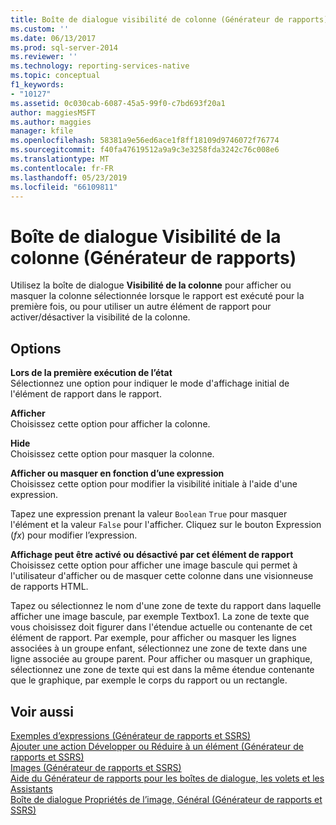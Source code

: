 ```yaml
---
title: Boîte de dialogue visibilité de colonne (Générateur de rapports) | Microsoft Docs
ms.custom: ''
ms.date: 06/13/2017
ms.prod: sql-server-2014
ms.reviewer: ''
ms.technology: reporting-services-native
ms.topic: conceptual
f1_keywords:
- "10127"
ms.assetid: 0c030cab-6087-45a5-99f0-c7bd693f20a1
author: maggiesMSFT
ms.author: maggies
manager: kfile
ms.openlocfilehash: 58381a9e56ed6ace1f8ff18109d9746072f76774
ms.sourcegitcommit: f40fa47619512a9a9c3e3258fda3242c76c008e6
ms.translationtype: MT
ms.contentlocale: fr-FR
ms.lasthandoff: 05/23/2019
ms.locfileid: "66109811"
---
```

# <a name="column-visibility-dialog-box-report-builder"></a>Boîte de dialogue Visibilité de la colonne (Générateur de rapports)
  Utilisez la boîte de dialogue **Visibilité de la colonne** pour afficher ou masquer la colonne sélectionnée lorsque le rapport est exécuté pour la première fois, ou pour utiliser un autre élément de rapport pour activer/désactiver la visibilité de la colonne.  
  
## <a name="options"></a>Options  
 **Lors de la première exécution de l’état**  
 Sélectionnez une option pour indiquer le mode d'affichage initial de l'élément de rapport dans le rapport.  
  
 **Afficher**  
 Choisissez cette option pour afficher la colonne.  
  
 **Hide**  
 Choisissez cette option pour masquer la colonne.  
  
 **Afficher ou masquer en fonction d’une expression**  
 Choisissez cette option pour modifier la visibilité initiale à l'aide d'une expression.  
  
 Tapez une expression prenant la valeur `Boolean` `True` pour masquer l'élément et la valeur `False` pour l'afficher. Cliquez sur le bouton Expression (*fx*) pour modifier l’expression.  
  
 **Affichage peut être activé ou désactivé par cet élément de rapport**  
 Choisissez cette option pour afficher une image bascule qui permet à l'utilisateur d'afficher ou de masquer cette colonne dans une visionneuse de rapports HTML.  
  
 Tapez ou sélectionnez le nom d'une zone de texte du rapport dans laquelle afficher une image bascule, par exemple Textbox1. La zone de texte que vous choisissez doit figurer dans l'étendue actuelle ou contenante de cet élément de rapport. Par exemple, pour afficher ou masquer les lignes associées à un groupe enfant, sélectionnez une zone de texte dans une ligne associée au groupe parent. Pour afficher ou masquer un graphique, sélectionnez une zone de texte qui est dans la même étendue contenante que le graphique, par exemple le corps du rapport ou un rectangle.  
  
## <a name="see-also"></a>Voir aussi  
 [Exemples d’expressions &#40;Générateur de rapports et SSRS&#41;](report-design/expression-examples-report-builder-and-ssrs.md)   
 [Ajouter une action Développer ou Réduire à un élément &#40;Générateur de rapports et SSRS&#41;](report-design/add-an-expand-or-collapse-action-to-an-item-report-builder-and-ssrs.md)   
 [Images &#40;Générateur de rapports et SSRS&#41;](report-design/images-report-builder-and-ssrs.md)   
 [Aide du Générateur de rapports pour les boîtes de dialogue, les volets et les Assistants](../../2014/reporting-services/report-builder-help-for-dialog-boxes-panes-and-wizards.md)   
 [Boîte de dialogue Propriétés de l’image, Général &#40;Générateur de rapports et SSRS&#41;](../../2014/reporting-services/image-properties-dialog-box-general-report-builder-and-ssrs.md)  
  
  
